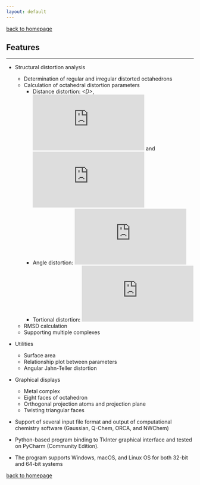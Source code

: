 ```yaml
---
layout: default
---
```

[back to homepage](./)

## Features
***
- Structural distortion analysis
  - Determination of regular and irregular distorted octahedrons
  - Calculation of octahedral distortion parameters
    - Distance distortion: *\<D\>*, ![](https://latex.codecogs.com/svg.Latex?%5Czeta) and ![](https://latex.codecogs.com/svg.Latex?%5CDelta)
    - Angle distortion: ![](https://latex.codecogs.com/svg.Latex?%5CSigma)
    - Tortional distortion: ![](https://latex.codecogs.com/svg.Latex?%5CTheta)
  - RMSD calculation
  - Supporting multiple complexes
  
- Utilities
  - Surface area
  - Relationship plot between parameters
  - Angular Jahn-Teller distortion
  
- Graphical displays
  - Metal complex 
  - Eight faces of octahedron
  - Orthogonal projection atoms and projection plane
  - Twisting triangular faces
  
- Support of several input file format and output of computational chemistry software (Gaussian, Q-Chem, ORCA, and NWChem)
  
- Python-based program binding to TkInter graphical interface and tested on PyCharm (Community Edition).

- The program supports Windows, macOS, and Linux OS for both 32-bit and 64-bit systems

[back to homepage](./)
